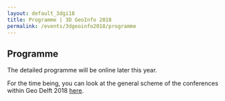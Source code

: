 ```yaml
---
layout: default_3dgi18
title: Programme | 3D GeoInfo 2018
permalink: /events/3dgeoinfo2018/programme
---
```


## Programme

The detailed programme will be online later this year.

For the time being, you can look at the general scheme of the conferences within Geo Delft 2018 [here](https://www.tudelft.nl/geodelft2018/programme/).